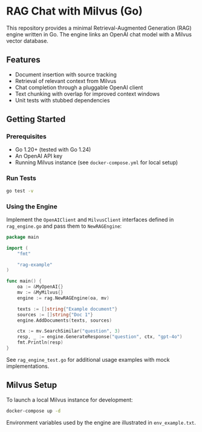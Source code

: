 # RAG Chat with Milvus (Go)

This repository provides a minimal Retrieval-Augmented Generation (RAG) engine written in Go. The engine links an OpenAI chat model with a Milvus vector database.

## Features
- Document insertion with source tracking
- Retrieval of relevant context from Milvus
- Chat completion through a pluggable OpenAI client
- Text chunking with overlap for improved context windows
- Unit tests with stubbed dependencies

## Getting Started

### Prerequisites
- Go 1.20+ (tested with Go 1.24)
- An OpenAI API key
- Running Milvus instance (see `docker-compose.yml` for local setup)

### Run Tests
```bash
go test -v
```

### Using the Engine
Implement the `OpenAIClient` and `MilvusClient` interfaces defined in `rag_engine.go` and pass them to `NewRAGEngine`:

```go
package main

import (
    "fmt"

    "rag-example"
)

func main() {
    oa := &MyOpenAI{}
    mv := &MyMilvus{}
    engine := rag.NewRAGEngine(oa, mv)

    texts := []string{"Example document"}
    sources := []string{"Doc 1"}
    engine.AddDocuments(texts, sources)

    ctx := mv.SearchSimilar("question", 3)
    resp, _ := engine.GenerateResponse("question", ctx, "gpt-4o")
    fmt.Println(resp)
}
```

See `rag_engine_test.go` for additional usage examples with mock implementations.

## Milvus Setup

To launch a local Milvus instance for development:

```bash
docker-compose up -d
```

Environment variables used by the engine are illustrated in `env_example.txt`.
